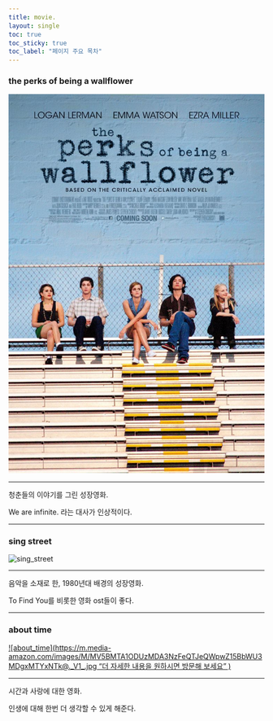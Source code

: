 ```yaml
---
title: movie.
layout: single
toc: true 
toc_sticky: true 
toc_label: "페이지 주요 목차" 
---
```


### the perks of being a wallflower
![wallflower](/assets/images/wallflower.jpg)

---

청춘들의 이야기를 그린 성장영화.

We are infinite. 라는 대사가 인상적이다.

---
### sing street
![sing_street][ssposter]

[ssposter]: https://m.media-amazon.com/images/I/51YxAdDeV2L._AC_SS450_.jpg

---
음악을 소재로 한, 1980년대 배경의 성장영화.

To Find You를 비롯한 영화 ost들이 좋다.

---
### about time
[![about_time](https://m.media-amazon.com/images/M/MV5BMTA1ODUzMDA3NzFeQTJeQWpwZ15BbWU3MDgxMTYxNTk@._V1_.jpg “더 자세한 내용을 원하시면 방문해 보세요” )](https://www.imdb.com/title/tt2194499/)

---

시간과 사랑에 대한 영화.

인생에 대해 한번 더 생각할 수 있게 해준다.
